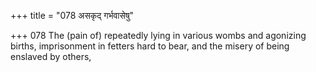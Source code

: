 +++
title = "078 असकृद् गर्भवासेषु"

+++
078	The (pain of) repeatedly lying in various wombs and agonizing births, imprisonment in fetters hard to bear, and the misery of being enslaved by others,